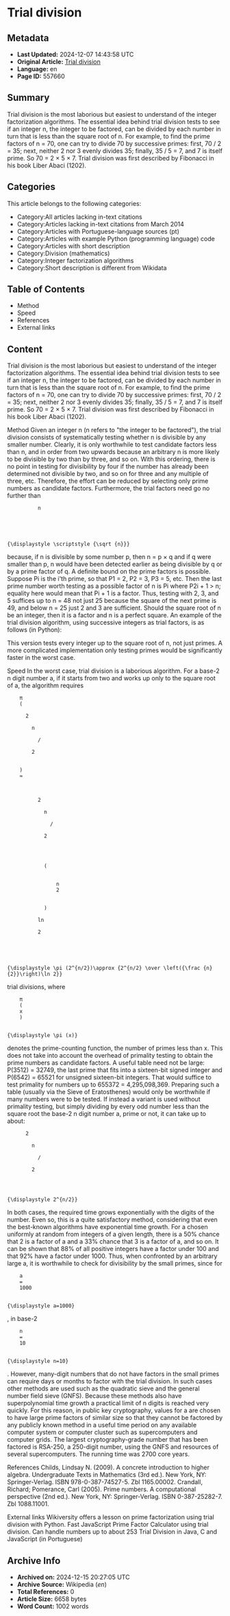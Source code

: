 # Trial division

## Metadata
- **Last Updated:** 2024-12-07 14:43:58 UTC
- **Original Article:** [Trial division](https://en.wikipedia.org/wiki/Trial_division)
- **Language:** en
- **Page ID:** 557660

## Summary
Trial division is the most laborious but easiest to understand of the integer factorization algorithms.  The essential idea behind trial division tests to see if an integer n, the integer to be factored, can be divided by each number in turn that is less than the square root of n. 
For example, to find the prime factors of n = 70, one can try to divide 70 by successive primes: first, 70 / 2 = 35; next, neither 2 nor 3 evenly divides 35; finally, 35 / 5 = 7, and 7 is itself prime. So 70 = 2 × 5 × 7.
Trial division was first described by Fibonacci in his book Liber Abaci (1202).

## Categories
This article belongs to the following categories:

- Category:All articles lacking in-text citations
- Category:Articles lacking in-text citations from March 2014
- Category:Articles with Portuguese-language sources (pt)
- Category:Articles with example Python (programming language) code
- Category:Articles with short description
- Category:Division (mathematics)
- Category:Integer factorization algorithms
- Category:Short description is different from Wikidata

## Table of Contents

- Method
- Speed
- References
- External links

## Content

Trial division is the most laborious but easiest to understand of the integer factorization algorithms.  The essential idea behind trial division tests to see if an integer n, the integer to be factored, can be divided by each number in turn that is less than the square root of n. 
For example, to find the prime factors of n = 70, one can try to divide 70 by successive primes: first, 70 / 2 = 35; next, neither 2 nor 3 evenly divides 35; finally, 35 / 5 = 7, and 7 is itself prime. So 70 = 2 × 5 × 7.
Trial division was first described by Fibonacci in his book Liber Abaci (1202).

Method
Given an integer n (n refers to "the integer to be factored"), the trial division consists of systematically testing whether n is divisible by any smaller number. Clearly, it is only worthwhile to test candidate factors less than n, and in order from two upwards because an arbitrary n is more likely to be divisible by two than by three, and so on. With this ordering, there is no point in testing for divisibility by four if the number has already been determined not divisible by two, and so on for three and any multiple of three, etc.  Therefore, the effort can be reduced by selecting only prime numbers as candidate factors. Furthermore, the trial factors need go no further than 
  
    
      
        
          
            
              n
            
          
        
      
    
    {\displaystyle \scriptstyle {\sqrt {n}}}
  
 because, if n is divisible by some number p, then n = p × q and if q were smaller than p, n would have been detected earlier as being divisible by q or by a prime factor of q.
A definite bound on the prime factors is possible. Suppose Pi is the i'th prime, so that P1 = 2, P2 = 3, P3 = 5, etc. Then the last prime number worth testing as a possible factor of n is Pi where P2i + 1 > n; equality here would mean that Pi + 1 is a factor. Thus, testing with 2, 3, and 5 suffices up to n = 48 not just 25 because the square of the next prime is 49, and below n = 25 just 2 and 3 are sufficient. Should the square root of n be an integer, then it is a factor and n is a perfect square.
An example of the trial division algorithm, using successive integers as trial factors, is as follows (in Python):

This version tests every integer up to the square root of n, not just primes. A more complicated implementation only testing primes would be significantly faster in the worst case.

Speed
In the worst case, trial division is a laborious algorithm. For a base-2 n digit number a, if it starts from two and works up only to the square root of a, the algorithm requires

  
    
      
        π
        (
        
          2
          
            n
            
              /
            
            2
          
        
        )
        ≈
        
          
            
              2
              
                n
                
                  /
                
                2
              
            
            
              
                (
                
                  
                    n
                    2
                  
                
                )
              
              ln
              ⁡
              2
            
          
        
      
    
    {\displaystyle \pi (2^{n/2})\approx {2^{n/2} \over \left({\frac {n}{2}}\right)\ln 2}}
  

trial divisions, where 
  
    
      
        π
        (
        x
        )
      
    
    {\displaystyle \pi (x)}
  
 denotes the prime-counting function, the number of primes less than x. This does not take into account the overhead of primality testing to obtain the prime numbers as candidate factors. A useful table need not be large: P(3512) = 32749, the last prime that fits into a sixteen-bit signed integer and P(6542) = 65521 for unsigned sixteen-bit integers. That would suffice to test primality for numbers up to 655372 = 4,295,098,369. Preparing such a table (usually via the Sieve of Eratosthenes) would only be worthwhile if many numbers were to be tested. If instead a variant is used without primality testing, but simply dividing by every odd number less than the square root the base-2 n digit number a, prime or not, it can take up to about:

  
    
      
        
          2
          
            n
            
              /
            
            2
          
        
      
    
    {\displaystyle 2^{n/2}}
  

In both cases, the required time grows exponentially with the digits of the number.
Even so, this is a quite satisfactory method, considering that even the best-known algorithms have exponential time growth. For a chosen uniformly at random from integers of a given length, there is a 50% chance that 2 is a factor of a and a 33% chance that 3 is a factor of a, and so on. It can be shown that 88% of all positive integers have a factor under 100 and that 92% have a factor under 1000. Thus, when confronted by an arbitrary large a, it is worthwhile to check for divisibility by the small primes, since for 
  
    
      
        a
        =
        1000
      
    
    {\displaystyle a=1000}
  
, in base-2 
  
    
      
        n
        =
        10
      
    
    {\displaystyle n=10}
  
.
However, many-digit numbers that do not have factors in the small primes can require days or months to factor with the trial division. In such cases other methods are used such as the quadratic sieve and the general number field sieve (GNFS). Because these methods also have superpolynomial time growth a practical limit of n digits is reached very quickly. For this reason, in public key cryptography, values for a are chosen to have large prime factors of similar size so that they cannot be factored by any publicly known method in a useful time period on any available computer system or computer cluster such as supercomputers and computer grids. The largest cryptography-grade number that has been factored is RSA-250, a 250-digit number, using the GNFS and resources of several supercomputers. The running time was 2700 core years.

References
Childs, Lindsay N. (2009). A concrete introduction to higher algebra. Undergraduate Texts in Mathematics (3rd ed.). New York, NY: Springer-Verlag. ISBN 978-0-387-74527-5. Zbl 1165.00002.
Crandall, Richard; Pomerance, Carl (2005). Prime numbers. A computational perspective (2nd ed.). New York, NY: Springer-Verlag. ISBN 0-387-25282-7. Zbl 1088.11001.

External links
Wikiversity offers a lesson on prime factorization using trial division with Python.
Fast JavaScript Prime Factor Calculator using trial division. Can handle numbers up to about 253
Trial Division in Java, C and JavaScript (in Portuguese)

## Archive Info
- **Archived on:** 2024-12-15 20:27:05 UTC
- **Archive Source:** Wikipedia (_en_)
- **Total References:** 0
- **Article Size:** 6658 bytes
- **Word Count:** 1002 words
